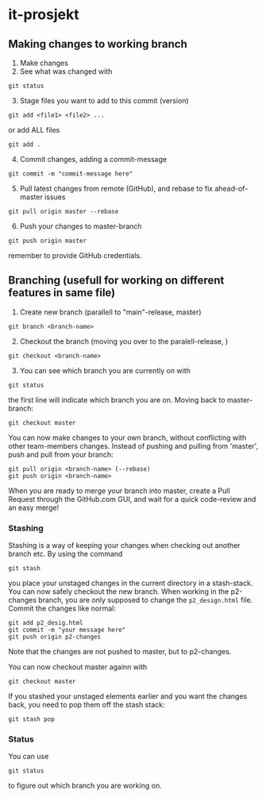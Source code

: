 # it-prosjekt

## Making changes to working branch
1. Make changes
2. See what was changed with 
```
git status
```
3. Stage files you want to add to this commit (version)
```
git add <file1> <file2> ...
```
or add ALL files
```
git add .
```
4. Commit changes, adding a commit-message
```
git commit -m "commit-message here"
```
5. Pull latest changes from remote (GitHub), and rebase to fix ahead-of-master
   issues
```
git pull origin master --rebase
```
6. Push your changes to master-branch
```
git push origin master
```
remember to provide GitHub credentials.

## Branching (usefull for working on different features in same file)
1. Create new branch (parallell to "main"-release, master)
``` 
git branch <branch-name>
```
2. Checkout the branch (moving you over to the paralell-release, <branch-name>)
```
git checkout <branch-name>
```
3. You can see which branch you are currently on with
```
git status
```
the first line will indicate which branch you are on.
Moving back to master-branch:
```
git checkout master
```

You can now make changes to your own branch, without conflicting with other
team-members changes. Instead of pushing and pulling from 'master', push and
pull from your branch:
```
git pull origin <branch-name> (--rebase)
git push origin <branch-name>
```

When you are ready to merge your branch into master, create a Pull Request
through the GitHub.com GUI, and wait for a quick code-review and an easy merge!


### Stashing
Stashing is a way of keeping your changes when checking out another branch etc.
By using the command
```
git stash
```
you place your unstaged changes in the current directory in a stash-stack. You
can now safely checkout the new branch.
When working in the p2-changes branch, you are only supposed to change the
``p2_design.html`` file. Commit the changes like normal:

```
git add p2_desig.html
git commit -m "your message here"
git push origin p2-changes
```

Note that the changes are not pushed to master, but to p2-changes.

You can now checkout master againn with
```
git checkout master
```

If you stashed your unstaged elements earlier and you want the changes back,
you need to pop them off the stash stack:
```
git stash pop
```

### Status
You can use 
```
git status
```
to figure out which branch you are working on.